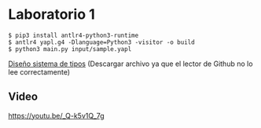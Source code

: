# Laboratorio 1

```console
$ pip3 install antlr4-python3-runtime
$ antlr4 yapl.g4 -Dlanguage=Python3 -visitor -o build
$ python3 main.py input/sample.yapl
```
[Diseño sistema de tipos](SistemaTipos.md) (Descargar archivo ya que el lector de Github no lo lee correctamente)

 ## Video
 https://youtu.be/_Q-k5v1Q_7g
